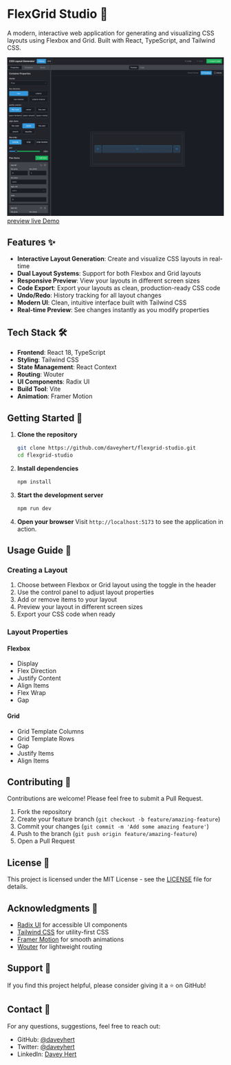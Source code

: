 # FlexGrid Studio 🎨

A modern, interactive web application for generating and visualizing CSS layouts using Flexbox and Grid. Built with React, TypeScript, and Tailwind CSS.

![FlexGrid Screenshot](public/flexgrid-studio.png)
[preview live Demo](https://flexgridstudio.netlify.app/)

## Features ✨

- **Interactive Layout Generation**: Create and visualize CSS layouts in real-time
- **Dual Layout Systems**: Support for both Flexbox and Grid layouts
- **Responsive Preview**: View your layouts in different screen sizes
- **Code Export**: Export your layouts as clean, production-ready CSS code
- **Undo/Redo**: History tracking for all layout changes
- **Modern UI**: Clean, intuitive interface built with Tailwind CSS
- **Real-time Preview**: See changes instantly as you modify properties

## Tech Stack 🛠️

- **Frontend**: React 18, TypeScript
- **Styling**: Tailwind CSS
- **State Management**: React Context
- **Routing**: Wouter
- **UI Components**: Radix UI
- **Build Tool**: Vite
- **Animation**: Framer Motion

## Getting Started 🚀

1. **Clone the repository**

   ```bash
   git clone https://github.com/daveyhert/flexgrid-studio.git
   cd flexgrid-studio
   ```

2. **Install dependencies**

   ```bash
   npm install
   ```

3. **Start the development server**

   ```bash
   npm run dev
   ```

4. **Open your browser**
   Visit `http://localhost:5173` to see the application in action.

## Usage Guide 📖

### Creating a Layout

1. Choose between Flexbox or Grid layout using the toggle in the header
2. Use the control panel to adjust layout properties
3. Add or remove items to your layout
4. Preview your layout in different screen sizes
5. Export your CSS code when ready

### Layout Properties

#### Flexbox

- Display
- Flex Direction
- Justify Content
- Align Items
- Flex Wrap
- Gap

#### Grid

- Grid Template Columns
- Grid Template Rows
- Gap
- Justify Items
- Align Items

## Contributing 🤝

Contributions are welcome! Please feel free to submit a Pull Request.

1. Fork the repository
2. Create your feature branch (`git checkout -b feature/amazing-feature`)
3. Commit your changes (`git commit -m 'Add some amazing feature'`)
4. Push to the branch (`git push origin feature/amazing-feature`)
5. Open a Pull Request

## License 📄

This project is licensed under the MIT License - see the [LICENSE](LICENSE) file for details.

## Acknowledgments 🙏

- [Radix UI](https://www.radix-ui.com/) for accessible UI components
- [Tailwind CSS](https://tailwindcss.com/) for utility-first CSS
- [Framer Motion](https://www.framer.com/motion/) for smooth animations
- [Wouter](https://github.com/molefrog/wouter) for lightweight routing

## Support 💖

If you find this project helpful, please consider giving it a ⭐️ on GitHub!

## Contact 📧

For any questions, suggestions, feel free to reach out:

- GitHub: [@daveyhert](https://github.com/daveyhert)
- Twitter: [@daveyhert](https://x.com/daveyhert)
- LinkedIn: [Davey Hert](https://www.linkedin.com/in/daveyhert/)
